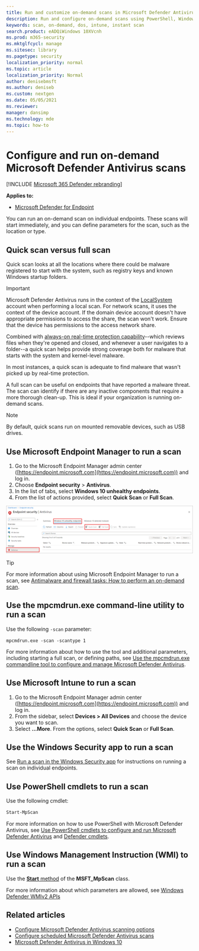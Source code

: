 ```yaml
---
title: Run and customize on-demand scans in Microsoft Defender Antivirus
description: Run and configure on-demand scans using PowerShell, Windows Management Instrumentation, or individually on endpoints with the Windows Security app
keywords: scan, on-demand, dos, intune, instant scan
search.product: eADQiWindows 10XVcnh
ms.prod: m365-security
ms.mktglfcycl: manage
ms.sitesec: library
ms.pagetype: security
localization_priority: normal
ms.topic: article
localization_priority: Normal
author: denisebmsft
ms.author: deniseb
ms.custom: nextgen
ms.date: 05/05/2021
ms.reviewer: 
manager: dansimp
ms.technology: mde
ms.topic: how-to
---
```


# Configure and run on-demand Microsoft Defender Antivirus scans

[!INCLUDE [Microsoft 365 Defender rebranding](../../includes/microsoft-defender.md)]

**Applies to:**

- [Microsoft Defender for Endpoint](/microsoft-365/security/defender-endpoint/)

You can run an on-demand scan on individual endpoints. These scans will start immediately, and you can define parameters for the scan, such as the location or type.

## Quick scan versus full scan

Quick scan looks at all the locations where there could be malware registered to start with the system, such as registry keys and known Windows startup folders.

> [!IMPORTANT]
> Microsoft Defender Antivirus runs in the context of the [LocalSystem](/windows/win32/services/localsystem-account) account when performing a local scan. For network scans, it uses the context of the device account. If the domain device account doesn't have appropriate permissions to access the share, the scan won't work. Ensure that the device has permissions to the access network share.

Combined with [always-on real-time protection capability](configure-real-time-protection-microsoft-defender-antivirus.md)--which reviews files when they're opened and closed, and whenever a user navigates to a folder--a quick scan helps provide strong coverage both for malware that starts with the system and kernel-level malware.  

In most instances, a quick scan is adequate to find malware that wasn't picked up by real-time protection.

A full scan can be useful on endpoints that have reported a malware threat. The scan can identify if there are any inactive components that require a more thorough clean-up. This is  ideal if your organization is running on-demand scans.

> [!NOTE]
> By default, quick scans run on mounted removable devices, such as USB drives.

## Use Microsoft Endpoint Manager to run a scan

1. Go to the Microsoft Endpoint Manager admin center ([https://endpoint.microsoft.com](https://endpoint.microsoft.com)) and log in.
2. Choose **Endpoint security** > **Antivirus**.
3. In the list of tabs, select **Windows 10 unhealthy endpoints**.
4. From the list of actions provided, select **Quick Scan** or **Full Scan**.

[ ![IMAGE](images/mem-antivirus-scan-on-demand.png) ](images/mem-antivirus-scan-on-demand.png#lightbox)

> [!TIP]
> For more information about using Microsoft Endpoint Manager to run a scan, see [Antimalware and firewall tasks: How to perform an on-demand scan](/configmgr/protect/deploy-use/endpoint-antimalware-firewall#how-to-perform-an-on-demand-scan-of-computers).

## Use the mpcmdrun.exe command-line utility to run a scan

Use the following `-scan` parameter:

```console
mpcmdrun.exe -scan -scantype 1
```

For more information about how to use the tool and additional parameters, including starting a full scan, or defining paths, see [Use the mpcmdrun.exe commandline tool to configure and manage Microsoft Defender Antivirus](command-line-arguments-microsoft-defender-antivirus.md).

## Use Microsoft Intune to run a scan

1. Go to the Microsoft Endpoint Manager admin center ([https://endpoint.microsoft.com](https://endpoint.microsoft.com)) and log in.
2. From the sidebar, select **Devices > All Devices** and choose the device you want to scan.
3. Select **...More**. From the options, select **Quick Scan** or **Full Scan**.

## Use the Windows Security app to run a scan

See [Run a scan in the Windows Security app](microsoft-defender-security-center-antivirus.md) for instructions on running a scan on individual endpoints.

## Use PowerShell cmdlets to run a scan

Use the following cmdlet:

```PowerShell
Start-MpScan
```

For more information on how to use PowerShell with Microsoft Defender Antivirus, see [Use PowerShell cmdlets to configure and run Microsoft Defender Antivirus](use-powershell-cmdlets-microsoft-defender-antivirus.md) and [Defender cmdlets](/powershell/module/defender/).

## Use Windows Management Instruction (WMI) to run a scan

Use the [**Start** method](/previous-versions/windows/desktop/defender/start-msft-mpscan) of the **MSFT_MpScan** class.

For more information about which parameters are allowed, see [Windows Defender WMIv2 APIs](/previous-versions/windows/desktop/defender/windows-defender-wmiv2-apis-portal)

## Related articles

- [Configure Microsoft Defender Antivirus scanning options](configure-advanced-scan-types-microsoft-defender-antivirus.md)
- [Configure scheduled Microsoft Defender Antivirus scans](scheduled-catch-up-scans-microsoft-defender-antivirus.md)
- [Microsoft Defender Antivirus in Windows 10](microsoft-defender-antivirus-in-windows-10.md)